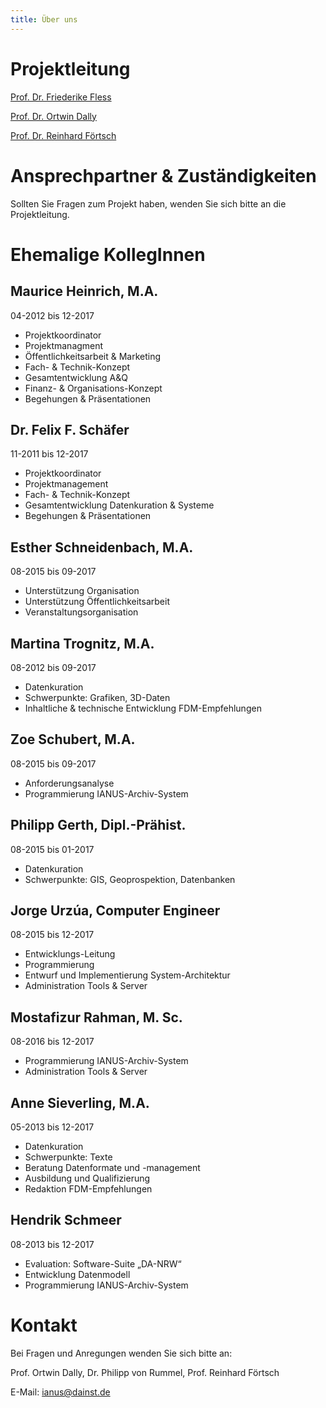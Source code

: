 ```yaml
---
title: Über uns
---
```


# Projektleitung

[Prof. Dr. Friederike Fless](http://www.dainst.org/mitarbeiter-detailansicht/-/person-display/35993)

[Prof. Dr. Ortwin Dally](http://www.dainst.org/mitarbeiter/ortwin.dally)

[Prof. Dr. Reinhard Förtsch](http://www.dainst.org/mitarbeiter/reinhard.foertsch)

# Ansprechpartner & Zuständigkeiten

Sollten Sie Fragen zum Projekt haben, wenden Sie sich bitte an die Projektleitung.

# Ehemalige KollegInnen


## Maurice Heinrich, M.A.

04-2012 bis 12-2017

- Projektkoordinator
- Projektmanagment
- Öffentlichkeitsarbeit & Marketing
- Fach- & Technik-Konzept
- Gesamtentwicklung A&Q
- Finanz- & Organisations-Konzept
- Begehungen & Präsentationen

## Dr. Felix F. Schäfer

11-2011 bis 12-2017

- Projektkoordinator
- Projektmanagement
- Fach- & Technik-Konzept
- Gesamtentwicklung Datenkuration & Systeme
- Begehungen & Präsentationen

## Esther Schneidenbach, M.A.

08-2015 bis 09-2017

- Unterstützung Organisation
- Unterstützung Öffentlichkeitsarbeit
- Veranstaltungsorganisation

## Martina Trognitz, M.A.

08-2012 bis 09-2017

- Datenkuration
- Schwerpunkte: Grafiken, 3D-Daten
- Inhaltliche & technische Entwicklung FDM-Empfehlungen

## Zoe Schubert, M.A.

08-2015 bis 09-2017

- Anforderungsanalyse
- Programmierung IANUS-Archiv-System

## Philipp Gerth, Dipl.-Prähist.

08-2015 bis 01-2017

- Datenkuration
- Schwerpunkte: GIS, Geoprospektion, Datenbanken

## Jorge Urzúa, Computer Engineer

08-2015 bis 12-2017

- Entwicklungs-Leitung
- Programmierung
- Entwurf und Implementierung System-Architektur
- Administration Tools & Server

## Mostafizur Rahman, M. Sc.

08-2016 bis 12-2017

- Programmierung IANUS-Archiv-System
- Administration Tools & Server

## Anne Sieverling, M.A.

05-2013 bis 12-2017

- Datenkuration
- Schwerpunkte: Texte
- Beratung Datenformate und -management
- Ausbildung und Qualifizierung
- Redaktion FDM-Empfehlungen

## Hendrik Schmeer

08-2013 bis 12-2017

- Evaluation: Software-Suite „DA-NRW“
- Entwicklung Datenmodell
- Programmierung IANUS-Archiv-System

# Kontakt

Bei Fragen und Anregungen wenden Sie sich bitte an:

Prof. Ortwin Dally, Dr. Philipp von Rummel, Prof. Reinhard Förtsch

E-Mail: ianus@dainst.de
